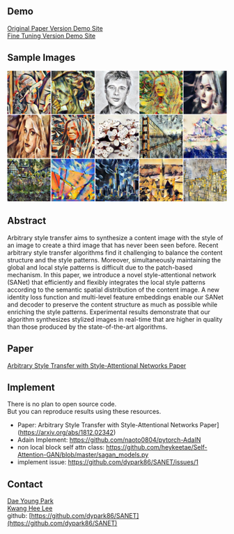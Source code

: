 ## Demo
[Original Paper Version Demo Site](http://style.airi.kr/ori_demo)<br>
[Fine Tuning Version Demo Site](http://style.airi.kr/demo)

## Sample Images
![ex_screenshot](./images/head.jpg)

## Abstract
Arbitrary style transfer aims to synthesize a content image with the style of an image to create a third image that has never been seen before. Recent arbitrary style transfer algorithms find it challenging to balance the content structure and the style patterns. Moreover, simultaneously maintaining the global and local style patterns is difficult due to the patch-based mechanism. In this paper, we introduce a novel style-attentional network (SANet) that efficiently and flexibly integrates the local style patterns according to the semantic spatial distribution of the content image. A new identity loss function and multi-level feature embeddings enable our SANet and decoder to preserve the content structure as much as possible while enriching the style patterns. Experimental results demonstrate that our algorithm synthesizes stylized images in real-time that are higher in quality than those produced by the state-of-the-art algorithms.

## Paper
[Arbitrary Style Transfer with Style-Attentional Networks Paper](https://arxiv.org/abs/1812.02342)

## Implement
There is no plan to open source code.<br>
But you can reproduce results using these resources.
- Paper: Arbitrary Style Transfer with Style-Attentional Networks Paper](https://arxiv.org/abs/1812.02342)
- Adain Implement: https://github.com/naoto0804/pytorch-AdaIN
- non local block self attn class: https://github.com/heykeetae/Self-Attention-GAN/blob/master/sagan_models.py
- implement issue: https://github.com/dypark86/SANET/issues/1

## Contact
[Dae Young Park](mailto:likebullet86@gmail.com) <br>
[Kwang Hee Lee](mailto:lkwanghee@gmail.com) <br>
github: [https://github.com/dypark86/SANET](https://github.com/dypark86/SANET)
